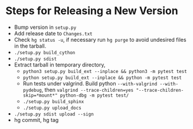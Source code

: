 # Steps for Releasing a New Version #

 * Bump version in `setup.py`
 * Add release date to `Changes.txt`
 * Check `hg status -u`, if necessary run `hg purge` to avoid undesired files in the tarball.
 * `./setup.py build_cython`
 * `./setup.py sdist`
 * Extract tarball in temporary directory,
    * `python3 setup.py build_ext --inplace && python3 -m pytest test`
    * `python setup.py build_ext --inplace && python -m pytest test`
    * Run tests under valgrind. Build python `--with-valgrind --with-pydebug`, then `valgrind --trace-children=yes "--trace-children-skip=*mount*" python-dbg -m pytest test/`
    * `./setup.py build_sphinx`
    * `./setup.py upload_docs` 
 * `./setup.py sdist upload --sign`
 * hg commit, hg tag
